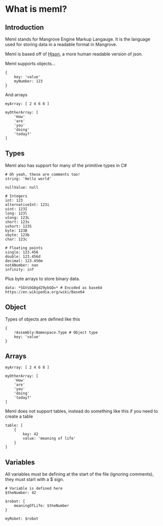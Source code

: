 # What is meml?

Introduction
---
Meml stands for Mangrove Engine Markup Langauge. It is the language used for storing data in a readable format in Mangrove.

Meml is based off of [Hjson](https://hjson.github.io), a more human readable version of json.

Meml supports objects...

```meml
{
	key: 'value'
	myNumber: 123
}
```

And arrays

```meml
myArray: [ 2 4 6 8 ]

myOtherArray: [
	'How'
	'are'
	'you'
	'doing'
	'today?'
]
```

Types
---
Meml also has support for many of the primitive types in C#

```meml
# Oh yeah, these are comments too!
string: 'Hello world'

nullValue: null

# Integers
int: 123
alternativeInt: 123i
uint: 123I
long: 123l
ulong: 123L
short: 123s
ushort: 123S
byte: 123B
sbyte: 123b
char: 123c

# Floating points
single: 123.456
double: 123.456d
decimal: 123.456m
notANumber: nan
infinity: inf
```

Plus byte arrays to store binary data.

```meml
data: *SGVsbG8gd29ybGQ=* # Encoded as base64 https://en.wikipedia.org/wiki/Base64
```

Object
---
Types of objects are defined like this

```meml
{
	!Assembly:Namespace.Type # Object type
	key: 'value'
}
```

Arrays
---
```meml
myArray: [ 2 4 6 8 ]

myOtherArray: [
	'How'
	'are'
	'you'
	'doing'
	'today?'
]
```

Meml does not support tables, instead do something like this if you need to create a table

```meml
table: [
	{
		key: 42
		value: 'meaning of life'
	}
]
```

Variables
---
All variables must be defining at the start of the file (ignoring comments), they must start with a $ sign.

```meml
# Variable is defined here
$theNumber: 42

$robot: {
	meaningOfLife: $theNumber
}

myRobot: $robot
```
